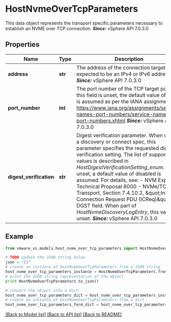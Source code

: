 # HostNvmeOverTcpParameters

This data object represents the transport specific parameters necessary to establish an NVME over TCP connection.  ***Since:*** vSphere API 7.0.3.0 

## Properties
Name | Type | Description | Notes
------------ | ------------- | ------------- | -------------
**address** | **str** | The address of the connection target.  It is expected to be an IPv4 or IPv6 address.  ***Since:*** vSphere API 7.0.3.0  | 
**port_number** | **int** | The port number of the TCP target port.  If this field is unset, the default value of 8009 is assumed as per the IANA assignment: https://www.iana.org/assignments/service-names-port-numbers/service-names-port-numbers.xhtml  ***Since:*** vSphere API 7.0.3.0  | [optional] 
**digest_verification** | **str** | Digest verification parameter.  When used in a discovery or connect spec, this parameter specifies the requested digest verification setting. The list of supported values is described in *HostDigestVerificationSetting_enum*. If unset, a default value of disabled is assumed. For details, see: - NVM Express Technical Proposal 8000 - NVMe/TCP Transport,   Section 7.4.10.2, \&quot;Initialize Connection Request PDU (ICReq)\&quot; - DGST field.    When part of *HostNvmeDiscoveryLogEntry*, this value is unset.  ***Since:*** vSphere API 7.0.3.0  | [optional] 

## Example

```python
from vmware_vi.models.host_nvme_over_tcp_parameters import HostNvmeOverTcpParameters

# TODO update the JSON string below
json = "{}"
# create an instance of HostNvmeOverTcpParameters from a JSON string
host_nvme_over_tcp_parameters_instance = HostNvmeOverTcpParameters.from_json(json)
# print the JSON string representation of the object
print HostNvmeOverTcpParameters.to_json()

# convert the object into a dict
host_nvme_over_tcp_parameters_dict = host_nvme_over_tcp_parameters_instance.to_dict()
# create an instance of HostNvmeOverTcpParameters from a dict
host_nvme_over_tcp_parameters_form_dict = host_nvme_over_tcp_parameters.from_dict(host_nvme_over_tcp_parameters_dict)
```
[[Back to Model list]](../README.md#documentation-for-models) [[Back to API list]](../README.md#documentation-for-api-endpoints) [[Back to README]](../README.md)


